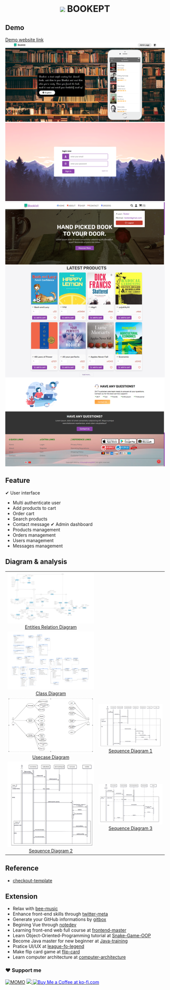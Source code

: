 <h1 align="center">
    <img src="./public/favicon.ico" width="36"/>
    BOOKEPT
</h1>

## Demo
[Demo website link](https://bookept.herokuapp.com)
![index](public/preview/index.png)
![login](public/preview/login.png)
![header](public/preview/header.png)
![home_product](public/preview/home_product.png)
![service](public/preview/service.png)
![footer](public/preview/footer.png)

## Feature
✔ User interface
  - Multi authenticate user
  - Add products to cart
  - Order cart
  - Search products
  - Contact message
✔ Admin dashboard
  - Products management
  - Orders management
  - Users management
  - Messages management

## Diagram & analysis
<table>
  <tr>
    <td align="center">
      <img width="900" src="./docs/ERD_diagram.png" alt="entities_relationship_diagram">
      <a href="./docs/ERD_diagram.png">Entities Relation Diagram</a>
    </td>
  </tr>
  <tr>
    <td align="center">
      <img width="900" src="./docs/class_diagram.png" alt="class_diagram">
      <a href="./docs/class_diagram.png">Class Diagram</a>
    </td>
  </tr>
  <tr>
    <td align="center">
      <img width="400" src="./docs/usecase_diagram.png" alt="usecase_diagram">
      <a href="./docs/usecase_diagram.png">Usecase Diagram</a>
    </td>
    <td align="center">
      <img src="./docs/sequence_diagram1.png" alt="sequence_diagram">
      <a href="./docs/sequence_diagram1.png">Sequence Diagram 1</a>
    </td>
  </tr>
  <tr>
    <td align="center">
      <img width="400" src="./docs/sequence_diagram2.png" alt="sequence_diagram">
      <a href="./docs/sequence_diagram2.png">Sequence Diagram 2</a>
    </td>
    <td align="center">
      <img width="400" src="./docs/sequence_diagram3.png" alt="sequence_diagram">
      <a href="./docs/sequence_diagram3.png">Sequence Diagram 3</a>
    </td>
  </tr>
</table>

## Reference
+ [checkout-template](https://www.bolt.com/thinkshop/checkout-page-best-practices-templates-examples-to-end-abandonment)

## Extension
- Relax with [bee-music](https://github.com/thuongtruong1009/bee-music)
- Enhance front-end skills through [twitter-meta](https://github.com/thuongtruong1009/twitter-meta)
- Generate your GitHub informations by [gitbox](https://github.com/thuongtruong1009/gitbox)
- Begining Vue through [notedev](https://github.com/thuongtruong1009/notedev)
- Learning front-end web full course at [frontend-master](https://github.com/thuongtruong1009/frontend-master)
- Learn Object-Oriented-Programming tutorial at [Snake-Game-OOP](https://github.com/thuongtruong1009/Snake-Game-OOP)
- Become Java master for new beginner at [Java-training](https://github.com/thuongtruong1009/java-oop-training)
- Pratice UI/UX at [league-fo-legend](https://github.com/thuongtruong1009/league-of-legends-clone)
- Make flip card game at [flip-card](https://github.com/thuongtruong1009/flip-cards)
- Learn computer architecture at [computer-architecture](https://github.com/thuongtruong1009/computer-architecture)

### ❤️ Support me
[![MOMO](https://img.shields.io/badge/-MOMO-red?style=for-the-badge&labelColor=pink&logo=MOMO&logoColor=black)](https://nhantien.momo.vn/0917085937)
<a href="https://www.paypal.me/thuongtruong1009">
  <img height="25" marginTop="10" src="https://quyetdao.com/wp-content/uploads/2019/04/paypal-logo.png">
</a>
<a href='https://ko-fi.com/thuongtruong1009' target='_blank'><img height='25' style='border:0px;height:28px;color:blue' src='https://az743702.vo.msecnd.net/cdn/kofi3.png?v=0' border='0' alt='Buy Me a Coffee at ko-fi.com' />
